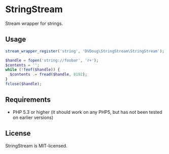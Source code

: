 StringStream
============

Stream wrapper for strings.

Usage
-----
```php
stream_wrapper_register('string', 'DVDoug\StringStream\StringStream');

$handle = fopen('string://foobar', 'r+');
$contents = '';
while (!feof($handle)) {
  $contents .= fread($handle, 8192);
}
fclose($handle);

```



Requirements
------------

* PHP 5.3 or higher (it should work on any PHP5, but has not been tested on earlier versions) 

License
-------
StringStream is MIT-licensed. 